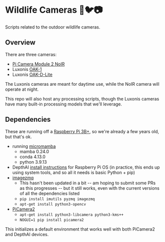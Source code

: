 # Wildlife Cameras 🦌️🐦️📷️

Scripts related to the outdoor wildlife cameras.

## Overview

There are three cameras:
  - [Pi Camera Module 2 NoIR](https://www.raspberrypi.com/products/pi-noir-camera-v2/)
  - Luxonis [OAK-1](https://docs.luxonis.com/projects/hardware/en/latest/pages/BW1093.html)
  - Luxonis [OAK-D-Lite](https://docs.luxonis.com/projects/hardware/en/latest/pages/DM9095.html)

The Luxonis cameras are meant for daytime use, while the NoIR camera will operate at night.

This repo will also host any processing scripts, though the Luxonis cameras have many built-in processing models that we'll leverage.

## Dependencies

These are running off a [Raspberry Pi 3B+](https://www.raspberrypi.com/products/raspberry-pi-3-model-b-plus/), so we're already a few years old, but that's ok.

 - running [micromamba](https://mamba.readthedocs.io/en/latest/installation.html#micromamba)
   - mamba 0.24.0
   - conda 4.13.0
   - python 3.9.13
 - DepthAI [install instructions](https://docs.luxonis.com/projects/api/en/latest/install/#raspberry-pi-os) for Raspberry Pi OS (in practice, this ends up using system tools, and so all it needs is basic Python + pip)
 - [imagezmq](https://github.com/jeffbass/imagezmq#dependencies-and-installation)
   - This hasn't been updated in a bit -- am hoping to submit some PRs as this progresses -- but it still works, even with the current versions of all the dependencies listed
   - `pip install imutils pyzmq imagezmq`
   - `apt-get install python3-opencv`
 - [PiCamera2](https://github.com/raspberrypi/picamera2#picamera2-on-pi-3-and-ealier-devices)
   - `apt-get install python3-libcamera python3-kms++`
   - `NOGUI=1 pip install picamera2`

This initializes a default environment that works well with both PiCamera2 and DepthAI devices.
